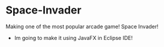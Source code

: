 # Space-Invader
Making one of the most popular arcade game! Space Invader!
* Im going to make it using JavaFX in Eclipse IDE!
